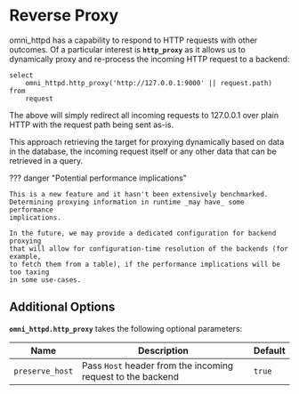 # Reverse Proxy

omni_httpd has a capability to respond to HTTP requests with other outcomes.
Of a particular interest is __`http_proxy`__ as it allows us to dynamically
proxy and re-process the incoming HTTP request to a backend:

```postgresql
select
    omni_httpd.http_proxy('http://127.0.0.1:9000' || request.path)
from
    request
```

The above will simply redirect all incoming requests to 127.0.0.1
over plain HTTP with the request path being sent as-is.

This approach retrieving the target for proxying dynamically based
on data in the database, the incoming request itself or any other data
that can be retrieved in a query.

??? danger "Potential performance implications"

    This is a new feature and it hasn't been extensively benchmarked.
    Determining proxying information in runtime _may have_ some performance
    implications.

    In the future, we may provide a dedicated configuration for backend proxying
    that will allow for configuration-time resolution of the backends (for example,
    to fetch them from a table), if the performance implications will be too taxing
    in some use-cases.

## Additional Options

__`omni_httpd.http_proxy`__ takes the following optional parameters:

| Name | Description                                                 | Default |
|------|-------------------------------------------------------------|---------|
| `preserve_host` | Pass `Host` header from the incoming request to the backend | `true`    |